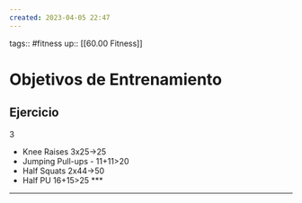 ```yaml
---
created: 2023-04-05 22:47
---
```

tags:: #fitness
up:: [[60.00 Fitness]]
# Objetivos de Entrenamiento

## Ejercicio
3
- Knee Raises 3x25->25
- Jumping Pull-ups - 11+11>20
- Half Squats 2x44->50
- Half PU 16+15>25 ***

___
